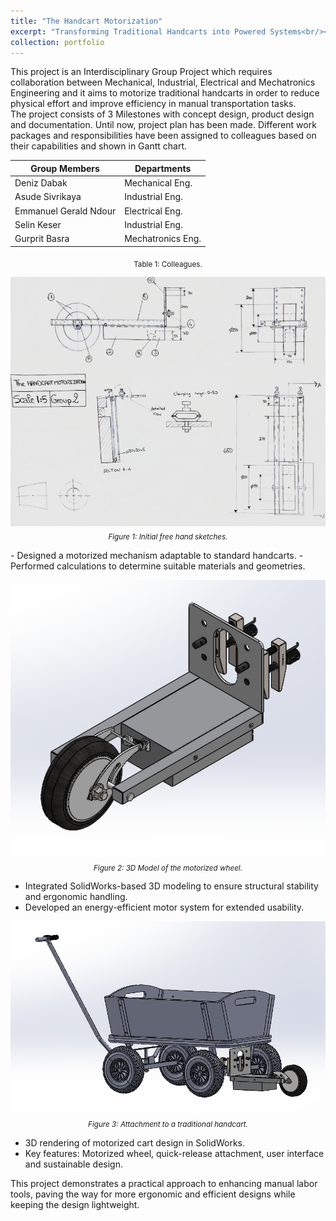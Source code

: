 ```yaml
---
title: "The Handcart Motorization"
excerpt: "Transforming Traditional Handcarts into Powered Systems<br/><img src='/images/Portfolio/Handcartmotorization/20241224Infographics.png'>"
collection: portfolio
---
```


This project is an Interdisciplinary Group Project which requires collaboration between Mechanical, Industrial, Electrical and Mechatronics Engineering and it aims to motorize traditional handcarts in order to reduce physical effort and improve efficiency in manual transportation tasks.  
The project consists of 3 Milestones with concept design, product design and documentation. Until now, project plan has been made. Different work packages and responsibilities have been assigned to colleagues based on their capabilities and shown in Gantt chart.  
  
| Group Members | Departments |
|---------|---|
| Deniz Dabak | Mechanical Eng. |
| Asude Sivrikaya | Industrial Eng. |
| Emmanuel Gerald Ndour | Electrical Eng. |
| Selin Keser | Industrial Eng. |  
| Gurprit Basra | Mechatronics Eng. |

 <p align="center">
<sub>
Table 1: Colleagues.
</sub>
</p>

<p align="center">
    <img src="/images/Portfolio/Handcartmotorization/20241224Freehandsketch.png"/>
    <br>
    <sub><i> Figure 1: Initial free hand sketches.</i></sub>
</p>
-   Designed a motorized mechanism adaptable to standard handcarts.  
-   Performed calculations to determine suitable materials and geometries.  
  <p align="center">
    <img src="/images/Portfolio/Handcartmotorization/202412243Dmodelofmotorizedwheel.png"/>
    <br>
    <sub><i> Figure 2: 3D Model of the motorized wheel.</i></sub>
</p>

-   Integrated SolidWorks-based 3D modeling to ensure structural stability and ergonomic handling.  
-   Developed an energy-efficient motor system for extended usability.  
  
<p align="center">
    <img src="/images/Portfolio/Handcartmotorization/20241224Attachmenttohandcart.png"/>
    <br>
    <sub><i> Figure 3: Attachment to a traditional handcart.</i></sub>
</p>
 
-   3D rendering of motorized cart design in SolidWorks.  
-   Key features: Motorized wheel, quick-release attachment, user interface and sustainable design.  
  

This project demonstrates a practical approach to enhancing manual labor tools, paving the way for more ergonomic and efficient designs while keeping the design lightweight.